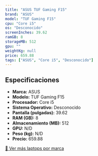 ```yaml
---
title: "ASUS TUF Gaming F15"
brand: "ASUS"
model: "TUF Gaming F15"
cpu: "Core i5"
os: "Desconocido"
screenInches: 39.62
ramGB: 8
storageMB: 512
gpu: ""
weightKg: null
price: 659.88
tags: ["ASUS", "Core i5", "Desconocido"]
---
```

## Especificaciones

- **Marca:** ASUS
- **Modelo:** TUF Gaming F15
- **Procesador:** Core i5
- **Sistema Operativo:** Desconocido
- **Pantalla (pulgadas):** 39.62
- **RAM (GB):** 8
- **Almacenamiento (MB):** 512
- **GPU:** N/D
- **Peso (kg):** N/D
- **Precio:** 659.88

[:rocket: Ver más laptops por marca](/brand/asus)
